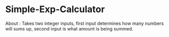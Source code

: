# Simple-Exp-Calculator

About : Takes two integer inputs, first input determines how many numbers will sums up, second input is what amount is being summed. 
